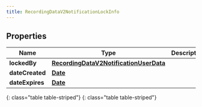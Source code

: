 ```yaml
---
title: RecordingDataV2NotificationLockInfo
---
```


## Properties

| Name | Type | Description | Notes |
| ------------ | ------------- | ------------- | ------------- |
| **lockedBy** | [**RecordingDataV2NotificationUserData**](RecordingDataV2NotificationUserData.html) |  |  [optional] |
| **dateCreated** | [**Date**](Date.html) |  |  [optional] |
| **dateExpires** | [**Date**](Date.html) |  |  [optional] |
{: class="table table-striped"}
{: class="table table-striped"}


